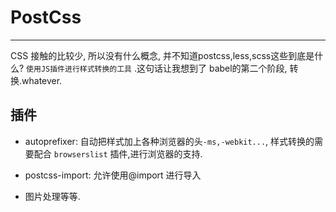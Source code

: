 # PostCss
---
 
CSS 接触的比较少, 所以没有什么概念, 并不知道postcss,less,scss这些到底是什么?
`使用JS插件进行样式转换的工具` .这句话让我想到了 babel的第二个阶段, 转换.whatever.

## 插件

* autoprefixer: 自动把样式加上各种浏览器的头`-ms,-webkit...`, 样式转换的需要配合 `browserslist` 插件,进行浏览器的支持.

* postcss-import: 允许使用@import 进行导入
* 图片处理等等.

